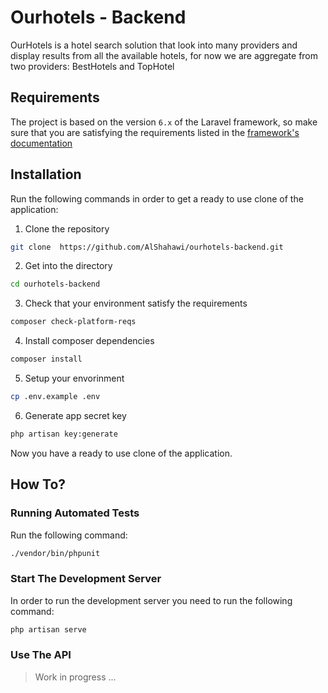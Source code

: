 Ourhotels - Backend
===
OurHotels is a hotel search solution that look into many providers and display results from 
all the available hotels, for now we are aggregate from two providers: BestHotels and  TopHotel
 
## Requirements
The project is based on the version `6.x` of the Laravel framework, 
so make sure that you are satisfying the requirements
listed in the [framework's documentation](https://laravel.com/docs/6.x#server-requirements)

## Installation
Run the following commands in order to get a ready to use clone of the application:

1. Clone the repository 
```bash
git clone  https://github.com/AlShahawi/ourhotels-backend.git
```
2. Get into the directory 
```bash
cd ourhotels-backend
```
3. Check that your environment satisfy the requirements 
```bash
composer check-platform-reqs
```
4. Install composer dependencies 
```bash
composer install
```
5. Setup your envorinment 
```bash
cp .env.example .env
```
6. Generate app secret key 
```bash
php artisan key:generate
```

Now you have a ready to use clone of the application.

## How To?

### Running Automated Tests
Run the following command:
```bash
./vendor/bin/phpunit
```

### Start The Development Server
In order to run the development server you need to run the following command:
```bash
php artisan serve
```

### Use The API
> Work in progress ...

